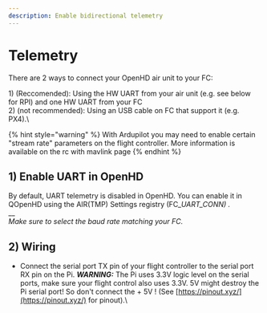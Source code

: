 ```yaml
---
description: Enable bidirectional telemetry
---
```


# Telemetry

There are 2 ways to connect your OpenHD air unit to your FC:

1\) (Reccomended): Using the HW UART from your air unit (e.g. see below for RPI) and one HW UART from your FC\
2\) (not recommended): Using an USB cable on FC that support it (e.g. PX4).\


{% hint style="warning" %}
With Ardupilot you may need to enable certain "stream rate" parameters on the flight controller. More information is available on the rc with mavlink page
{% endhint %}

## **1)** En**able UART in OpenHD**

By default, UART telemetry is disabled in OpenHD. You can enable it in QOpenHD using the AIR(TMP) Settings registry (FC\__UART\_CONN) ._\
__\
_Make sure to select the baud rate matching your FC._

## 2) Wiring

* Connect the serial port TX pin of your flight controller to the serial port RX pin on the Pi. _**WARNING:**_ The Pi uses 3.3V logic level on the serial ports, make sure your flight control also uses 3.3V. 5V might destroy the Pi serial port! So don't connect the + 5V ! (See [https://pinout.xyz/](https://pinout.xyz/) for pinout).\


